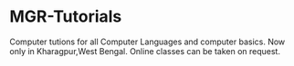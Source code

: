 # MGR-Tutorials
 Computer tutions for all Computer Languages and computer basics. Now only in Kharagpur,West Bengal. Online classes can be taken on request.
